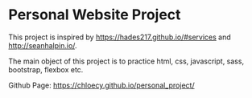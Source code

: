 # Personal Website Project

This project is inspired by https://hades217.github.io/#services and http://seanhalpin.io/.

The main object of this project is to practice html, css, javascript, sass, bootstrap, flexbox etc.

Github Page: https://chloecy.github.io/personal_project/
